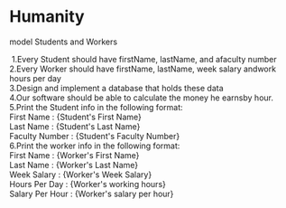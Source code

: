 # Humanity
model Students and Workers

&nbsp;1.Every Student should have firstName, lastName, and afaculty number</br>
2.Every Worker should have firstName, lastName, week salary andwork hours per day</br>
3.Design and implement a database that holds these data</br>
4.Our software should be able to calculate the money he earnsby hour.</br>
5.Print the Student info in the following format:</br>
  First Name : {Student's First Name} </br>
  Last Name : {Student's Last Name}</br>
  Faculty Number : {Student's Faculty Number}</br>
6.Print the worker info in the following format:</br>
  First Name : {Worker's First Name} </br>
  Last Name : {Worker's Last Name}</br>
  Week Salary : {Worker's Week Salary}</br>
  Hours Per Day : {Worker's working hours}</br>
  Salary Per Hour : {Worker's salary per hour}</br>

